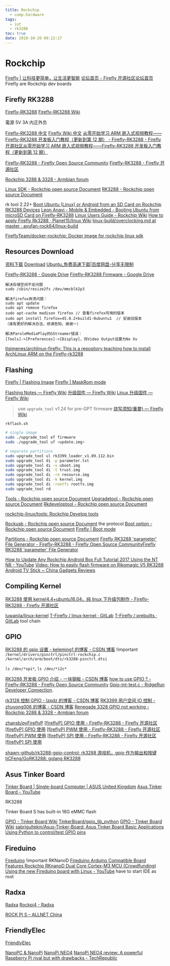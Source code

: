 ```yaml
---
title: Rockchip
  - comp.hardware
tags:
  - iot
  - rk3288
toc: true
date: 2018-10-20 09:22:17
---
```


# Rockchip

[Firefly | 让科技更简单，让生活更智能](http://www.t-firefly.com/index.html)
[论坛首页 - Firefly 开源社区论坛首页](http://dev.t-firefly.com/portal.php?mod=topic&topicid=11)
Firefly are Rockchip dev boards

## Firefly RK3288

[Firefly-RK3288](http://www.t-firefly.com/product/rk3288.html)
[Firefly-RK3288 Wiki](http://en.t-firefly.com/doc/product/index/id/4.html)

電源 5V 3A 内正外负

[Firefly-RK3288 中文](http://www.t-firefly.com/product/rk3288.html)
[Firefly Wiki 中文](http://wiki.t-firefly.com/zh_CN/Firefly-RK3288/start_guide.html)
[从零开始学习 ARM 嵌入式视频教程——Firefly-RK3288 开发板入门教程（更新到第 12 期） - Firefly-RK3288 - Firefly 开源社区从零开始学习 ARM 嵌入式视频教程——Firefly-RK3288 开发板入门教程（更新到第 12 期）](http://dev.t-firefly.com/thread-236-1-2.html)

[Firefly-RK3288 - Firefly Open Source Community](http://bbs.t-firefly.com/forum-126-1.html)
[Firefly-RK3288 - Firefly 开源社区](http://dev.t-firefly.com/forum-284-1.html)

[Rockchip 3288 & 3328 - Armbian forum](https://forum.armbian.com/forum/21-rockchip-3288-3328/)

[Linux SDK - Rockchip open source Document](http://opensource.rock-chips.com/wiki_Linux_SDK)
[RK3288 - Rockchip open source Document](http://opensource.rock-chips.com/wiki_RK3288)

rk tool 2.22+
[Boot Ubuntu (Linux) or Android from an SD Card on Rockchip RK3288 Devices](https://www.cnx-software.com/2014/12/11/boot-ubuntu-linux-or-android-from-an-sd-card-on-rockchip-rk3288-devices/)
[Leon Anavi - Mobile & Embedded - Booting Ubuntu from microSD Card on Firefly-RK3288](https://www.anavi.org/article/172/)
[Linux Users Guide - Rockchip Wiki](http://rockchip.wikidot.com/linux-user-guide#toc20)
[How to apply Firefly Rk3288 · Planet15/linux Wiki](https://github.com/Planet15/linux/wiki/How-to-apply-Firefly-Rk3288)
[linux-build/overclocking.md at master · ayufan-rock64/linux-build](https://github.com/ayufan-rock64/linux-build/blob/master/recipes/overclocking.md)

[FireflyTeam/docker-rockchip: Docker image for rockchip linux sdk](https://github.com/FireflyTeam/docker-rockchip)

## Resources Download

[资料下载](http://www.t-firefly.com/doc/download/page/id/4.html)
[Download](http://en.t-firefly.com/doc/download/page/id/4.html)
[Ubuntu\_免费高速下载|百度网盘-分享无限制](https://pan.baidu.com/s/1g1OVtmDQsNeWMx4MVFz5ng#list/path=%2FPublic%2FDevBoard%2FFirefly-RK3288%2FFirmware%2FFirefly-RK3288%2FUbuntu&parentPath=%2FPublic%2FDevBoard%2FFirefly-RK3288%2FFirmware%2FFirefly-RK3288)

[Firefly-RK3288 - Google Drive](https://drive.google.com/drive/folders/0B7HO8lbGgAqAMDk1OGxZdkhrNlU)
[Firefly-RK3288 Firmware - Google Drive](https://drive.google.com/drive/folders/0B7HO8lbGgAqALVhOYUZSNVpxME0)

```
解决存储空间不足问题
sudo /sbin/resize2fs /dev/mmcblk2p3

解决firefox奔溃问题：
sudo apt update
sudo apt remove firefox
sudo apt-cache madison firefox // 查看firefox可用的版本
sudo apt install firefox=45.0.2+build1-0ubuntu1  // 安装旧版本
（谁有更好的解决办法，烦请告知，谢谢～）

解决ParoleMediaPlay的GStreamer错误：
[Tools]->[Preferences]->[Display]，将Video Output设置为No Xv
```

[tlgimenes/archlinux-firefly: This is a repository teaching how to install ArchLinux ARM on the Firefly-rk3288](https://github.com/tlgimenes/archlinux-firefly)

## Flashing

[Firefly | Flashing Image](http://en.t-firefly.com/doc/product/info/id/231.html)
[Firefly | MaskRom mode](http://en.t-firefly.com/doc/product/info/401.html)

[Flashing Notes — Firefly Wiki](http://wiki.t-firefly.com/en/Firefly-RK3399/flashing-notes.html)
[升级固件 — Firefly Wiki](http://wiki.t-firefly.com/zh_CN/Firefly-RK3288/download_firmware.html)
[Linux 升级固件 — Firefly Wiki](http://wiki.t-firefly.com/zh_CN/Firefly-RK3288/upgrade_firmware-linux.html)

> use `upgrade_tool` v1.24 for pre-GPT firmware
> [烧写须知(重要) — Firefly Wiki](http://wiki.t-firefly.com/zh_CN/AIO-3399J/upgrade_table.html)

`rkflash.sh`

```sh
# single image
sudo ./upgrade_tool ef firmware
sudo ./upgrade_tool uf <update.img>

# separate partitions
sudo upgrade_tool ul rk3399_loader_v1.09.112.bin
sudo upgrade_tool di -p parameter.txt
sudo upgrade_tool di -u uboot.img
sudo upgrade_tool di -t trust.img
sudo upgrade_tool di -re resource.img
sudo upgrade_tool di -k kernel.img
sudo upgrade_tool di -rootfs rootfs.img
sudo upgrade_tool rd
```

[Tools - Rockchip open source Document](http://opensource.rock-chips.com/wiki_Tools)
[Upgradetool - Rockchip open source Document](http://opensource.rock-chips.com/wiki_Upgradetool)
[Rkdeveloptool - Rockchip open source Document](http://opensource.rock-chips.com/wiki_Rkdeveloptool)

[rockchip-linux/tools: Rockchip Develop tools](https://github.com/rockchip-linux/tools)

[Rockusb - Rockchip open source Document](http://opensource.rock-chips.com/wiki_Rockusb) the protocol
[Boot option - Rockchip open source Document](http://opensource.rock-chips.com/wiki_Boot_option)
[Firefly | Boot mode](http://en.t-firefly.com/doc/product/info/id/233.html)

[Partitions - Rockchip open source Document](http://opensource.rock-chips.com/wiki_Partitions)
[Firefly RK3288 'parameter' File Generator - Firefly-RK3288 - Firefly Open Source CommunityFirefly RK3288 'parameter' File Generator](http://bbs.t-firefly.com/forum.php?mod=viewthread&tid=609&extra=page%3D1)

[How to Update Any Rockchip Android Box Full Tutorial 2017 Using the NT N8 - YouTube](https://www.youtube.com/watch?v=6A_-ataMLus)
[Video: How to easily flash firmware on Rikomagic V5 RK3288 Android TV Stick ~ China Gadgets Reviews](http://chinagadgetsreviews.blogspot.com/2015/01/video-how-to-easily-flash-firmware-on.html)

## Compiling Kernel

[RK3288 使用 kernel4.4+ubuntu16.04，纯 linux 下升级包制作 - Firefly-RK3288 - Firefly 开源社区](http://dev.t-firefly.com/thread-12393-1-1.html)

[luwanjia/linux-kernel](https://github.com/luwanjia/linux-kernel)
[T-Firefly / linux-kernel · GitLab](https://gitlab.com/TeeFirefly/linux-kernel)
[T-Firefly / prebuilts · GitLab](https://gitlab.com/TeeFirefly/prebuilts) tool chain

## GPIO

[RK3288 的 gpio 设置 - keleming1 的博客 - CSDN 博客](https://blog.csdn.net/keleming1/article/details/51034766) !important
`/kernel/drivers/pinctrl/pinctrl-rockchip.c`
`/kernel/arch/arm/boot/dts/rk3288-pinctrl.dtsi`

`ls /dev/*spi*`, `ls /dev/*i2c*`

[RK3288 开发板 GPIO 介绍 - 一块钢板 - CSDN 博客](https://blog.csdn.net/limin2928/article/details/63252725)
[how to use GPIO ? - Firefly-RK3288 - Firefly Open Source Community](http://bbs.t-firefly.com/forum.php?mod=viewthread&tid=731)
[Gpio-int-test.c - RidgeRun Developer Connection](https://developer.ridgerun.com/wiki/index.php/Gpio-int-test.c).

[rk3128 控制 GPIO - lzpdz 的博客 - CSDN 博客](https://blog.csdn.net/lzpdz/article/details/51853725)
[RK3399 用户空间 IO 控制 - zhuyong006 的博客 - CSDN 博客](https://blog.csdn.net/zhuyong006/article/details/80907718?utm_source=blogxgwz0)
[Renegade 3328 GPIO not working - Rockchip 3288 & 3328 - Armbian forum](https://forum.armbian.com/topic/8376-renegade-3328-gpio-not-working/)

[zhansb/pyFireflyP](https://github.com/zhansb/pyFireflyP)
[[fireflyP] GPIO 使用 - Firefly-RK3288 - Firefly 开源社区[fireflyP] GPIO 使用](http://dev.t-firefly.com/thread-10588-1-1.html)
[[fireflyP] PWM 使用 - Firefly-RK3288 - Firefly 开源社区[fireflyP] PWM 使用](http://dev.t-firefly.com/thread-10606-1-1.html)
[[fireflyP] SPI 使用 - Firefly-RK3288 - Firefly 开源社区[fireflyP] SPI 使用](http://dev.t-firefly.com/thread-10636-1-1.html)

[shawn-github/rk3288-gpio-control: rk3288 游戏机，gpio 作为输出和按键](https://github.com/shawn-github/rk3288-gpio-control)
[tjCFeng/GoRK3288: golang RK3288](https://github.com/tjCFeng/GoRK3288)

## Asus Tinker Board

[Tinker Board | Single-board Computer | ASUS United Kingdom](https://www.asus.com/uk/Single-board-Computer/TINKER-BOARD/)
[Asus Tinker Board - YouTube](https://www.youtube.com/watch?v=CS66_BbalG8)

RK3288

Tinker Board S has built-in 16G eMMC flash

[GPIO - Tinker Board Wiki](https://tinkerboarding.co.uk/wiki/index.php/GPIO)
[TinkerBoard/gpio_lib_python](https://github.com/TinkerBoard/gpio_lib_python)
[GPIO - Tinker Board Wiki](https://tinkerboarding.co.uk/wiki/index.php?title=GPIO#Python)
[sabrigultekin/Asus-Tinker-Board: Asus Tinker Board Basic Applications](https://github.com/sabrigultekin/Asus-Tinker-Board)
[Using Python to control/test GPIO pins](https://tinkerboarding.co.uk/forum/thread-306.html)

## Fireduino

[Fireduino](http://www.t-firefly.com/doc/product/index/id/7.html) !important
RKNanoD
[Fireduino Arduino Compatible Board Features Rockchip RKnanoD Dual Core Cortex-M3 MCU (Crowdfunding)](https://www.cnx-software.com/2016/06/21/fireduino-arduino-compatible-board-features-rockchip-rknanod-dual-core-cortex-m3-mcu-crowdfunding/)
[Using the new Fireduino board with Linux - YouTube](https://www.youtube.com/watch?v=7ZgoaiY37m8) have to start IDE as root

## Radxa

[Radxa](https://wiki.radxa.com/Home)
[Rockpi4 - Radxa](https://wiki.radxa.com/Rockpi4)

[ROCK PI S – ALLNET China](https://shop.allnetchina.cn/collections/frontpage/products/rock-pi-s)

## FriendlyElec

[FriendlyElec](https://www.friendlyarm.com/)

[NanoPC & NanoPi](https://www.friendlyarm.com/index.php?route=product/category&path=69)
[NanoPi NEO4](https://www.friendlyarm.com/index.php?route=product/product&product_id=241)
[NanoPi NEO4 review: A powerful Raspberry Pi rival but with drawbacks - TechRepublic](https://www.techrepublic.com/article/nanopi-neo4-review-a-powerful-raspberry-pi-rival-but-with-drawbacks/)
